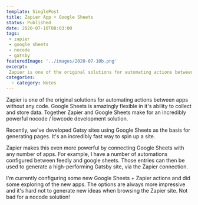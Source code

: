 ```yaml
---
template: SinglePost
title: Zapier App + Google Sheets
status: Published
date: 2020-07-10T08:03:00
tags:
 - zapier
 - google sheets
 - nocode
 - gatsby
featuredImage: '../images/2020-07-10b.png'
excerpt:
 Zapier is one of the original solutions for automating actions between apps without any code. Google Sheets is amazingly flexible in it's ability to collect and store data. Together Zapier and Google Sheets make for an incredibly powerful nocode / lowcode development solution.
categories:
  - category: Notes
---
```

Zapier is one of the original solutions for automating actions between apps without any code. Google Sheets is amazingly flexible in it's ability to collect and store data. Together Zapier and Google Sheets make for an incredibly powerful nocode / lowcode development solution.

Recently, we've developed Gatsy sites using Google Sheets as the basis for generating pages. It's an incredibly fast way to spin up a site.

Zapier makes this even more powerful by connecting Google Sheets with any number of apps. For example, I have a number of automations configured between feedly and google sheets. Those entries can then be used to generate a high-performing Gatsby site, via the Zapier connection.

I'm currently configuring some new Google Sheets + Zapier actions and did some exploring of the new apps. The options are always more impressive and it's hard not to generate new ideas when browsing the Zapier site. Not bad for a nocode solution!
